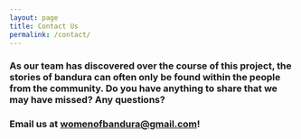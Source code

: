 ```yaml
---
layout: page
title: Contact Us
permalink: /contact/
---
```

### As our team has discovered over the course of this project, the stories of bandura can often only be found within the people from the community. Do you have anything to share that we may have missed? Any questions? 

### **Email us at womenofbandura@gmail.com**!
